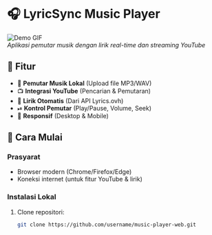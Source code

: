 # 🎧 LyricSync Music Player 

![Demo GIF](assets/demo.gif)  
*Aplikasi pemutar musik dengan lirik real-time dan streaming YouTube*

## 🌟 Fitur
- 🎵 **Pemutar Musik Lokal** (Upload file MP3/WAV)
- 📺 **Integrasi YouTube** (Pencarian & Pemutaran)
- 📜 **Lirik Otomatis** (Dari API Lyrics.ovh)
- ⏯ **Kontrol Pemutar** (Play/Pause, Volume, Seek)
- 📱 **Responsif** (Desktop & Mobile)

## 🚀 Cara Mulai
### Prasyarat
- Browser modern (Chrome/Firefox/Edge)
- Koneksi internet (untuk fitur YouTube & lirik)

### Instalasi Lokal
1. Clone repositori:
   ```bash
   git clone https://github.com/username/music-player-web.git
